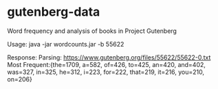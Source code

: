 # gutenberg-data
Word frequency and analysis of books in Project Gutenberg

Usage:
java -jar wordcounts.jar -b 55622

Response:
Parsing: https://www.gutenberg.org/files/55622/55622-0.txt
Most Frequent:{the=1709, a=582, of=426, to=425, an=420, and=402, was=327, in=325, he=312, i=223, for=222, that=219, it=216, you=210, on=206}
